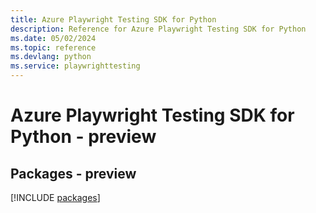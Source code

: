 ```yaml
---
title: Azure Playwright Testing SDK for Python
description: Reference for Azure Playwright Testing SDK for Python
ms.date: 05/02/2024
ms.topic: reference
ms.devlang: python
ms.service: playwrighttesting
---
```

# Azure Playwright Testing SDK for Python - preview
## Packages - preview
[!INCLUDE [packages](playwright-testing-index.md)]